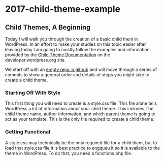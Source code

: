 2017-child-theme-example
========================

Child Themes, A Beginning
-------------------------

Today I will walk you through the creation of a basic child them in WordPress. In an effort to make your studies on this topic easier after leaving today I am going to mostly follow the examples and information provided by the [Child Theme Documentation](https://developer.wordpress.org/themes/advanced-topics/child-themes/) on the developer.wordpress.org site.

We start off with an [empty repo in github](https://github.com/demianseiler/2017-child-theme-example) and will move through a series of commits to show a general order and details of steps you might take to create a child theme.

### Starting Off With Style
This first thing you will need to create is a style.css file. This file alone tells WordPress a lot of information about your child theme. This includes The child theme name, author information, and which parent theme is going to act as your template. This is the only file required to create a child theme.

### Getting Functional
A style.css may technically be the only required file for a child them, but to load that style.css file it is best practice to engqueu it so it is available to the theme in WordPress. To do that, you need a functions.php file.
